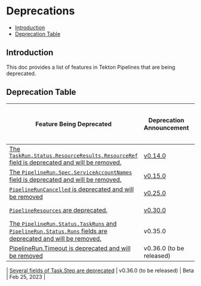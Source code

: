 <!--
---
linkTitle: "Deprecations"
weight: 5000
---
-->

# Deprecations

- [Introduction](#introduction)
- [Deprecation Table](#deprecation-table)

## Introduction

This doc provides a list of features in Tekton Pipelines that are
being deprecated.

## Deprecation Table

| Feature Being Deprecated                                                                                                                                            | Deprecation Announcement                                             | [API Compatibility Policy](https://github.com/tektoncd/pipeline/tree/main/api_compatibility_policy.md) | Earliest Date or Release of Removal |
|---------------------------------------------------------------------------------------------------------------------------------------------------------------------|----------------------------------------------------------------------|--------------------------------------------------------------------------------------------------------|-------------------------------------|
| [The `TaskRun.Status.ResourceResults.ResourceRef` field is deprecated and will be removed.](https://github.com/tektoncd/pipeline/issues/2694)                       | [v0.14.0](https://github.com/tektoncd/pipeline/releases/tag/v0.14.0) | Beta                                                                                                   | April 30 2021                       |
| [The `PipelineRun.Spec.ServiceAccountNames` field is deprecated and will be removed.](https://github.com/tektoncd/pipeline/issues/2614)                             | [v0.15.0](https://github.com/tektoncd/pipeline/releases/tag/v0.15.0) | Beta                                                                                                   | May 15 2021                         |
| [`PipelineRunCancelled` is deprecated and will be removed](https://github.com/tektoncd/pipeline/issues/4611)                                                        | [v0.25.0](https://github.com/tektoncd/pipeline/releases/tag/v0.25.0) | Beta                                                                                                   | July 12 2022                       |
| [`PipelineResources` are deprecated.](https://github.com/tektoncd/community/blob/main/teps/0074-deprecate-pipelineresources.md)                                     | [v0.30.0](https://github.com/tektoncd/pipeline/releases/tag/v0.30.0) | Alpha                                                                                                  | Dec 20 2021                         |
| [The `PipelineRun.Status.TaskRuns` and `PipelineRun.Status.Runs` fields are deprecated and will be removed.](https://github.com/tektoncd/community/blob/main/teps/0100-embedded-taskruns-and-runs-status-in-pipelineruns.md) | v0.35.0                                             | Beta                                                                                                   | Jan 25, 2023                        |
| [PipelineRun.Timeout is deprecated and will be removed](https://github.com/tektoncd/community/blob/main/teps/0046-finallytask-execution-post-timeout.md) | v0.36.0 (to be released)                                             | Beta                                                                                                   | Feb 25, 2023                        |

| [Several fields of Task.Step are deprecated](https://github.com/tektoncd/pipeline/issues/4737) | v0.36.0 (to be released)                                             | Beta                                                                                                   | Feb 25, 2023                        |